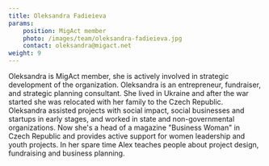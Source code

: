 ```yaml
---
title: Oleksandra Fadieieva
params:
    position: MigAct member
    photo: /images/team/oleksandra-fadieieva.jpg
    contact: oleksandra@migact.net
weight: 9
---
```


Oleksandra is MigAct member, she is actively involved in strategic development of the organization. Oleksandra is an entrepreneur, fundraiser, and strategic planning consultant. She lived in Ukraine and after the war started she was relocated with her family to the Czech Republic. Oleksandra assisted projects with social impact, social businesses and startups in early stages, and worked in state and non-governmental organizations. Now she's a head of a magazine "Business Woman" in Czech Republic and provides active support for women leadership and youth projects. In her spare time Alex teaches people about project design, fundraising and business planning.
